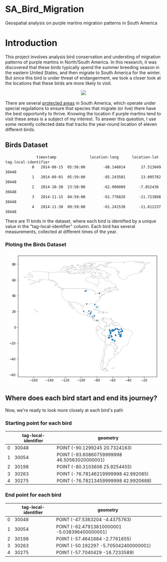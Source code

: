 # SA_Bird_Migration
Geospatial analysis on purple martins migration patterns in South America

#  Introduction

This project involves analysis bird conservation and understing of migration patterns of purple martins in North/South America. In this research,  it was discovered that these birds typically spend the summer breeding season in the eastern United States, and then migrate to South America for the winter.  But since this bird is under threat of endangerment, we took a closer look at the locations that these birds are more likely to visit.

<center>
<img src="https://i.imgur.com/qQcS0KM.png" width="1000"><br/>
</center>

There are several [protected areas](https://www.iucn.org/theme/protected-areas/about) in South America, which operate under special regulations to ensure that species that migrate (or live) there have the best opportunity to thrive. Knowing the location if purple martins tend to visit these areas is a subject of my interest.  To answer this question, I use some recently collected data that tracks the year-round location of eleven different birds.

## Birds Dataset 
                  timestamp	              location-long	     location-lat	    tag-local-identifier
                0	2014-08-15  05:56:00	    -88.146014	     17.513049	            30448
                1	2014-09-01  05:59:00	    -85.243501	     13.095782	            30448
                2	2014-10-30  23:58:00	    -62.906089	    -7.852436	              30448
                3	2014-11-15  04:59:00	    -61.776826	    -11.723898	            30448
                4	2014-11-30  09:59:00	    -61.241538	    -11.612237	            30448


There are 11 birds in the dataset, where each bird is identified by a unique value in the "tag-local-identifier" column. Each bird has several measurements, collected at different times of the year.

### Ploting the Birds Dataset

<center>
<img src="birds_dataset.png" witdth= "1000"><br/>
</center>

## Where does each bird start and end its journey?
Now, we're ready to look more closely at each bird's path

### Starting point for each bird

|   | tag-local-identifier | geometry                                     |
|---|----------------------|----------------------------------------------|
| 0 | 30048                | POINT (-90.1299245 20.7324163)               |
| 1 | 30054                | POINT (-93.60860759999998 46.50563020000001) |
| 2 | 30198                | POINT (-80.3103606 25.9254455)               |
| 3 | 30263                | POINT (-76.78146219999998 42.992085)         |
| 4 | 30275                | POINT (-76.78213459999998 42.9920688)        |

### End point for each bird

|   | tag-local-identifier | geometry                                      |
|---|----------------------|-----------------------------------------------|
| 0 | 30048                | POINT (-47.5363204 -4.4375763)                |
| 1 | 30054                | POINT (-62.47913810000001 -5.038396400000001) |
| 2 | 30198                | POINT (-57.4641684 -2.7761655)                |
| 3 | 30263                | POINT (-50.192297 -5.705042400000001)         |
| 4 | 30275                | POINT (-57.7040429 -16.7233589)               |

